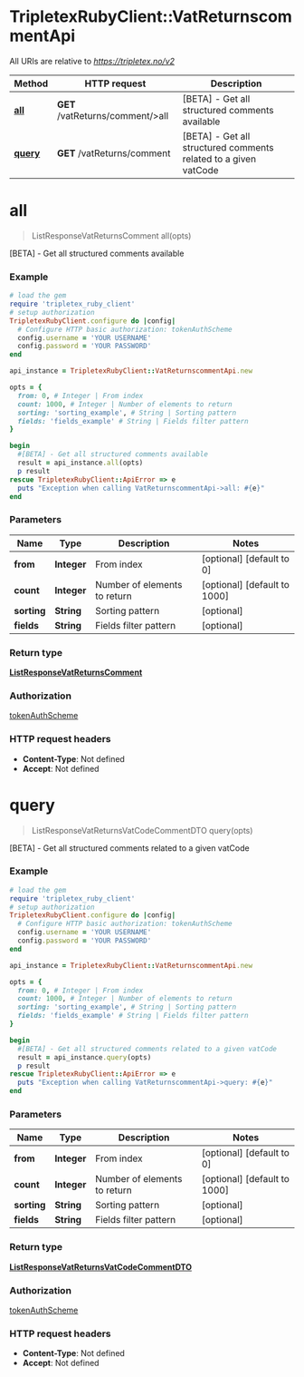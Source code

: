 # TripletexRubyClient::VatReturnscommentApi

All URIs are relative to *https://tripletex.no/v2*

Method | HTTP request | Description
------------- | ------------- | -------------
[**all**](VatReturnscommentApi.md#all) | **GET** /vatReturns/comment/&gt;all | [BETA] - Get all structured comments available
[**query**](VatReturnscommentApi.md#query) | **GET** /vatReturns/comment | [BETA] - Get all structured comments related to a given vatCode


# **all**
> ListResponseVatReturnsComment all(opts)

[BETA] - Get all structured comments available



### Example
```ruby
# load the gem
require 'tripletex_ruby_client'
# setup authorization
TripletexRubyClient.configure do |config|
  # Configure HTTP basic authorization: tokenAuthScheme
  config.username = 'YOUR USERNAME'
  config.password = 'YOUR PASSWORD'
end

api_instance = TripletexRubyClient::VatReturnscommentApi.new

opts = { 
  from: 0, # Integer | From index
  count: 1000, # Integer | Number of elements to return
  sorting: 'sorting_example', # String | Sorting pattern
  fields: 'fields_example' # String | Fields filter pattern
}

begin
  #[BETA] - Get all structured comments available
  result = api_instance.all(opts)
  p result
rescue TripletexRubyClient::ApiError => e
  puts "Exception when calling VatReturnscommentApi->all: #{e}"
end
```

### Parameters

Name | Type | Description  | Notes
------------- | ------------- | ------------- | -------------
 **from** | **Integer**| From index | [optional] [default to 0]
 **count** | **Integer**| Number of elements to return | [optional] [default to 1000]
 **sorting** | **String**| Sorting pattern | [optional] 
 **fields** | **String**| Fields filter pattern | [optional] 

### Return type

[**ListResponseVatReturnsComment**](ListResponseVatReturnsComment.md)

### Authorization

[tokenAuthScheme](../README.md#tokenAuthScheme)

### HTTP request headers

 - **Content-Type**: Not defined
 - **Accept**: Not defined



# **query**
> ListResponseVatReturnsVatCodeCommentDTO query(opts)

[BETA] - Get all structured comments related to a given vatCode



### Example
```ruby
# load the gem
require 'tripletex_ruby_client'
# setup authorization
TripletexRubyClient.configure do |config|
  # Configure HTTP basic authorization: tokenAuthScheme
  config.username = 'YOUR USERNAME'
  config.password = 'YOUR PASSWORD'
end

api_instance = TripletexRubyClient::VatReturnscommentApi.new

opts = { 
  from: 0, # Integer | From index
  count: 1000, # Integer | Number of elements to return
  sorting: 'sorting_example', # String | Sorting pattern
  fields: 'fields_example' # String | Fields filter pattern
}

begin
  #[BETA] - Get all structured comments related to a given vatCode
  result = api_instance.query(opts)
  p result
rescue TripletexRubyClient::ApiError => e
  puts "Exception when calling VatReturnscommentApi->query: #{e}"
end
```

### Parameters

Name | Type | Description  | Notes
------------- | ------------- | ------------- | -------------
 **from** | **Integer**| From index | [optional] [default to 0]
 **count** | **Integer**| Number of elements to return | [optional] [default to 1000]
 **sorting** | **String**| Sorting pattern | [optional] 
 **fields** | **String**| Fields filter pattern | [optional] 

### Return type

[**ListResponseVatReturnsVatCodeCommentDTO**](ListResponseVatReturnsVatCodeCommentDTO.md)

### Authorization

[tokenAuthScheme](../README.md#tokenAuthScheme)

### HTTP request headers

 - **Content-Type**: Not defined
 - **Accept**: Not defined



